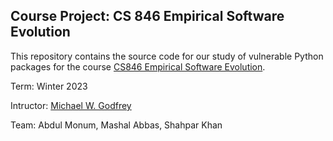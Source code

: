 ## Course Project: CS 846 Empirical Software Evolution


This repository contains the source code for our study of vulnerable Python packages for the course [CS846 Empirical Software Evolution](https://plg.uwaterloo.ca/~migod/846/current/).


Term: Winter 2023

Intructor: [Michael W. Godfrey](https://plg.uwaterloo.ca/~migod/)

Team: Abdul Monum, Mashal Abbas, Shahpar Khan
